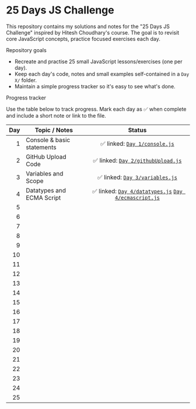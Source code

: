 # 25 Days JS Challenge

This repository contains my solutions and notes for the "25 Days JS Challenge" inspired by Hitesh Choudhary's course. The goal is to revisit core JavaScript concepts, practice focused exercises each day.

Repository goals
- Recreate and practise 25 small JavaScript lessons/exercises (one per day).
- Keep each day's code, notes and small examples self-contained in a `Day X/` folder.
- Maintain a simple progress tracker so it's easy to see what's done.


Progress tracker

Use the table below to track progress. Mark each day as ✅ when complete and include a short note or link to the file.

| Day | Topic / Notes | Status |
|-----:|---------------|:------:|
| 1 | Console & basic statements | ✅ linked: [`Day 1/console.js`](Day%201/console.js) |
| 2 | GitHub Upload Code | ✅ linked: [`Day 2/githubUpload.js`](Day%202/githubUpload.js) |
| 3 | Variables and Scope | ✅ linked: [`Day 3/variables.js`](Day%203/variables.js) |
| 4 | Datatypes and ECMA Script | ✅ linked: [`Day 4/datatypes.js`](Day%204/datatypes.js) [`Day 4/ecmascript.js`](Day%204/ecmascript.js) |
| 5 |  |  |
| 6 |  |  |
| 7 |  |  |
| 8 |  |  |
| 9 |  |  |
| 10 |  |  |
| 11 |  |  |
| 12 |  |  |
| 13 |  |  |
| 14 |  |  |
| 15 |  |  |
| 16 |  |  |
| 17 |  |  |
| 18 |  |  |
| 19 |  |  |
| 20 |  |  |
| 21 |  |  |
| 22 |  |  |
| 23 |  |  |
| 24 |  |  |
| 25 |  |  |

